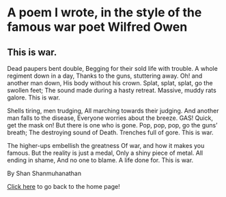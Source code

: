 
# A poem I wrote, in the style of the famous war poet Wilfred Owen
## This is war.

Dead paupers bent double,
Begging for their sold life with trouble.
A whole regiment down in a day,
Thanks to the guns, stuttering away.
Oh! and another man down,
His body without his crown.
Splat, splat, splat, go the swollen feet;
The sound made during a hasty retreat.
Massive, muddy rats galore.
This is war.

Shells tiring, men trudging,
All marching towards their judging.
And another man falls to the disease,
Everyone worries about the breeze.
GAS! Quick, get the mask on!
But there is one who is gone.
Pop, pop, pop, go the guns’ breath;
The destroying sound of Death.
Trenches full of gore.
This is war.

The higher-ups embellish the greatness
Of war, and how it makes you famous.
But the reality is just a medal,
Only a shiny piece of metal.
All ending in shame,
And no one to blame.
A life done for.
This is war.

By Shan Shanmuhanathan

[Click here](/index.md) to go back to the home page!

